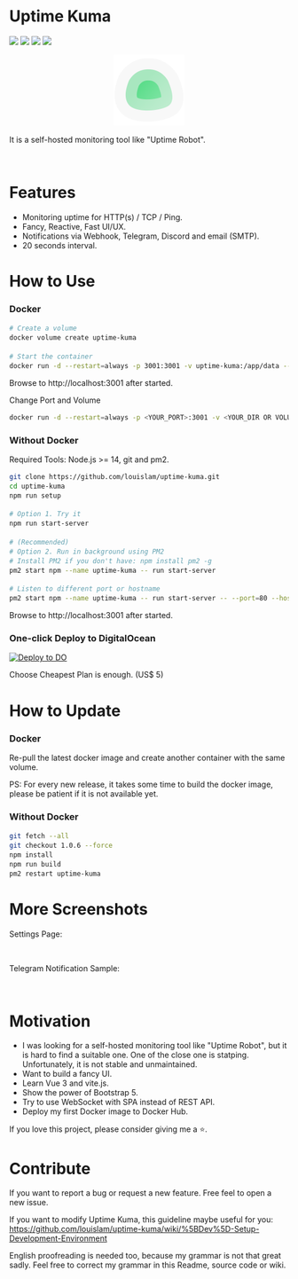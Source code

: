 # Uptime Kuma

<a target="_blank" href="https://github.com/louislam/uptime-kuma"><img src="https://img.shields.io/github/stars/louislam/uptime-kuma" /></a> <a target="_blank" href="https://hub.docker.com/r/louislam/uptime-kuma"><img src="https://img.shields.io/docker/pulls/louislam/uptime-kuma" /></a> <a target="_blank" href="https://hub.docker.com/r/louislam/uptime-kuma"><img src="https://img.shields.io/docker/v/louislam/uptime-kuma/latest?label=docker%20image%20ver." /></a> <a target="_blank" href="https://github.com/louislam/uptime-kuma"><img src="https://img.shields.io/github/last-commit/louislam/uptime-kuma" /></a>


<div align="center" width="100%">
    <img src="./public/icon.svg" width="128" alt="" />
</div>

It is a self-hosted monitoring tool like "Uptime Robot".

<img src="https://louislam.net/uptimekuma/1.jpg" width="512" alt="" />

# Features

* Monitoring uptime for HTTP(s) / TCP / Ping.
* Fancy, Reactive, Fast UI/UX.
* Notifications via Webhook, Telegram, Discord and email (SMTP). 
* 20 seconds interval.

# How to Use

### Docker

```bash
# Create a volume
docker volume create uptime-kuma

# Start the container
docker run -d --restart=always -p 3001:3001 -v uptime-kuma:/app/data --name uptime-kuma louislam/uptime-kuma:1
```

Browse to http://localhost:3001 after started.

Change Port and Volume

```bash
docker run -d --restart=always -p <YOUR_PORT>:3001 -v <YOUR_DIR OR VOLUME>:/app/data --name uptime-kuma louislam/uptime-kuma:1
```

### Without Docker

Required Tools: Node.js >= 14, git and pm2. 

```bash
git clone https://github.com/louislam/uptime-kuma.git
cd uptime-kuma
npm run setup

# Option 1. Try it
npm run start-server

# (Recommended) 
# Option 2. Run in background using PM2
# Install PM2 if you don't have: npm install pm2 -g
pm2 start npm --name uptime-kuma -- run start-server

# Listen to different port or hostname
pm2 start npm --name uptime-kuma -- run start-server -- --port=80 --hostname=0.0.0.0

```

Browse to http://localhost:3001 after started.

### One-click Deploy to DigitalOcean

[![Deploy to DO](https://www.deploytodo.com/do-btn-blue.svg)](https://cloud.digitalocean.com/apps/new?repo=https://github.com/louislam/uptime-kuma/tree/master&refcode=e2c7eb658434)

Choose Cheapest Plan is enough. (US$ 5)

# How to Update

### Docker

Re-pull the latest docker image and create another container with the same volume.

PS: For every new release, it takes some time to build the docker image, please be patient if it is not available yet.

### Without Docker

```bash
git fetch --all
git checkout 1.0.6 --force
npm install
npm run build
pm2 restart uptime-kuma
```

# More Screenshots

Settings Page:

<img src="https://louislam.net/uptimekuma/2.jpg" width="400" alt="" />

Telegram Notification Sample:

<img src="https://louislam.net/uptimekuma/3.jpg" width="400" alt="" />


# Motivation

* I was looking for a self-hosted monitoring tool like "Uptime Robot", but it is hard to find a suitable one. One of the close one is statping. Unfortunately, it is not stable and unmaintained. 
* Want to build a fancy UI.
* Learn Vue 3 and vite.js.
* Show the power of Bootstrap 5. 
* Try to use WebSocket with SPA instead of REST API.
* Deploy my first Docker image to Docker Hub.


If you love this project, please consider giving me a ⭐.


# Contribute

If you want to report a bug or request a new feature. Free feel to open a new issue.

If you want to modify Uptime Kuma, this guideline maybe useful for you: https://github.com/louislam/uptime-kuma/wiki/%5BDev%5D-Setup-Development-Environment

English proofreading is needed too, because my grammar is not that great sadly. Feel free to correct my grammar in this Readme, source code or wiki.
